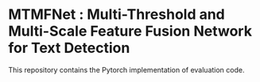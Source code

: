 # MTMFNet : Multi-Threshold and Multi-Scale Feature Fusion Network for Text Detection
This repository contains the Pytorch implementation of evaluation code.
